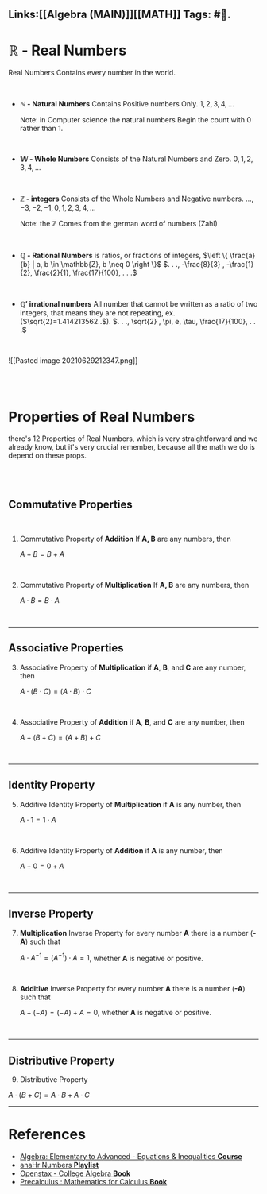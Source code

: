 Links:[[Algebra (MAIN)]][[MATH]]
Tags: #🧮.
---

# $\mathbb{R}$ -  Real Numbers

Real Numbers Contains every number in the world.

<br>

* **$\mathbb{N}$ - Natural Numbers**
	Contains Positive numbers Only.
	$1, 2, 3, 4, ...$

	Note: in Computer science the natural numbers Begin the count with 0 rather than 1.

<br>

* **$\mathbb{W}$ - Whole Numbers**
	Consists of the Natural Numbers and Zero.
	$0,1, 2, 3, 4, ...$
<br>

* **$\mathbb{Z}$ - integers** 
	Consists of the Whole Numbers and Negative numbers.
	$...,-3, -2 ,-1, 0,1, 2, 3, 4, ...$

	Note: the $\mathbb{Z}$ Comes from the german word of numbers (Zahl) 

<br>

* **$\mathbb{Q}$ - Rational Numbers**
is ratios, or fractions of integers, $\left \{ \frac{a}{b} | a, b \in \mathbb{Z}, b \neq 0  \right \}$
$. . ., -\frac{8}{3} , -\frac{1}{2}, \frac{2}{1}, \frac{17}{100}, . . .$
<br>

* **$\mathbb{Q'}$ irrational numbers**
All number that cannot be written as a ratio of two integers, that means they are not repeating, ex.($\sqrt{2}=1.414213562..$).
$. . ., \sqrt{2} , \pi, e, \tau, \frac{17}{100}, . . .$

<br>

![[Pasted image 20210629212347.png]]

<br>
<br>

# Properties of Real Numbers
there's 12 Properties of Real Numbers, which is very straightforward and we already know,
but it's very crucial remember, because all the math we do is depend on these props.

<br>
<br>


## Commutative Properties

<br>


1. Commutative Property of **Addition**
	If **A, B** are any numbers, then
	
	$A+B=B+A$
	
	<br>

2. Commutative Property of **Multiplication**
	If **A, B** are any numbers, then
	
	$A \cdot B=B \cdot A$
	
	<br>

---



## Associative Properties

3. Associative Property of **Multiplication**
	if **A**, **B**, and **C** are any number, then

	$A \cdot (B \cdot C)=(A \cdot B) \cdot C$

<br>

4. Associative Property of **Addition**
	if **A**, **B**, and **C** are any number, then

	$A+(B+C)=(A+B)+C$

<br>

---


## Identity Property

5. Additive Identity Property of **Multiplication**
		if **A** is any number, then

	$A \cdot 1=1 \cdot A$
	
<br>

6. Additive Identity Property of **Addition**
		if **A** is any number, then

	$A+0=0+A$
	
<br>

---


## Inverse Property

7. **Multiplication** Inverse Property
	for every number **A** there is a number (**-A**) such that

	$A \cdot A^{-1}=(A^{-1}) \cdot A=1$, whether **A** is negative or positive.
	
<br>


8. **Additive** Inverse Property
	for every number **A** there is a number (**-A**) such that

	$A+(-A)=(-A)+A=0$, whether **A** is negative or positive.
	
<br>


---


## Distributive Property

9. Distributive Property

$A \cdot (B+C)=A \cdot B + A \cdot C$
	
	
---

# References
	
- [Algebra: Elementary to Advanced - Equations & Inequalities **Course**](https://www.coursera.org/learn/algebra-i)
- [anaHr Numbers **Playlist**](https://www.youtube.com/playlist?list=PL8pYI62gCNsUIR42KUAH7QoUWyYgdCk1J)
- [Openstax - College Algebra **Book**](https://openstax.org/details/books/college-algebra)
- [Precalculus : Mathematics for Calculus **Book**](https://www.amazon.com/Precalculus-Mathematics-Calculus-James-Stewart-ebook/dp/B00QXKGJ38)
